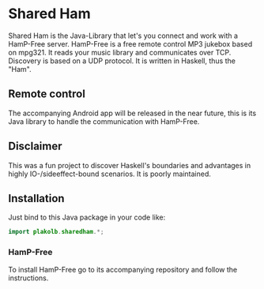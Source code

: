 # Shared Ham

Shared Ham is the Java-Library that let's you connect and work with a HamP-Free server.
HamP-Free is a free remote control MP3 jukebox based on mpg321. It reads your music library and communicates over TCP. Discovery is based on a UDP protocol. It is written in Haskell, thus the "Ham".

## Remote control

The accompanying Android app will be released in the near future,
this is its Java library to handle the communication with HamP-Free.

## Disclaimer

This was a fun project to discover Haskell's boundaries and advantages in highly IO-/sideeffect-bound scenarios.
It is poorly maintained.

## Installation

Just bind to this Java package in your code like:

~~~java
import plakolb.sharedham.*;
~~~

### HamP-Free

To install HamP-Free go to its accompanying repository and follow the instructions.
